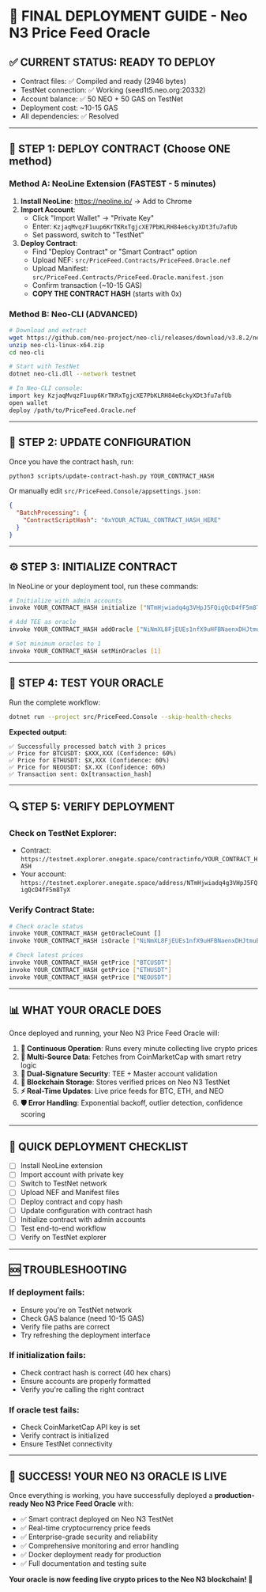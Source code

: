 # 🎯 FINAL DEPLOYMENT GUIDE - Neo N3 Price Feed Oracle

## ✅ **CURRENT STATUS: READY TO DEPLOY**
- Contract files: ✅ Compiled and ready (2946 bytes)
- TestNet connection: ✅ Working (seed1t5.neo.org:20332)
- Account balance: ✅ 50 NEO + 50 GAS on TestNet
- Deployment cost: ~10-15 GAS
- All dependencies: ✅ Resolved

---

## 🚀 **STEP 1: DEPLOY CONTRACT (Choose ONE method)**

### **Method A: NeoLine Extension (FASTEST - 5 minutes)**
1. **Install NeoLine**: https://neoline.io/ → Add to Chrome
2. **Import Account**:
   - Click "Import Wallet" → "Private Key"
   - Enter: `KzjaqMvqzF1uup6KrTKRxTgjcXE7PbKLRH84e6ckyXDt3fu7afUb`
   - Set password, switch to "TestNet"
3. **Deploy Contract**:
   - Find "Deploy Contract" or "Smart Contract" option
   - Upload NEF: `src/PriceFeed.Contracts/PriceFeed.Oracle.nef`
   - Upload Manifest: `src/PriceFeed.Contracts/PriceFeed.Oracle.manifest.json`
   - Confirm transaction (~10-15 GAS)
   - **COPY THE CONTRACT HASH** (starts with 0x)

### **Method B: Neo-CLI (ADVANCED)**
```bash
# Download and extract
wget https://github.com/neo-project/neo-cli/releases/download/v3.8.2/neo-cli-linux-x64.zip
unzip neo-cli-linux-x64.zip
cd neo-cli

# Start with TestNet
dotnet neo-cli.dll --network testnet

# In Neo-CLI console:
import key KzjaqMvqzF1uup6KrTKRxTgjcXE7PbKLRH84e6ckyXDt3fu7afUb
open wallet
deploy /path/to/PriceFeed.Oracle.nef
```

---

## 🔧 **STEP 2: UPDATE CONFIGURATION**

Once you have the contract hash, run:
```bash
python3 scripts/update-contract-hash.py YOUR_CONTRACT_HASH
```

Or manually edit `src/PriceFeed.Console/appsettings.json`:
```json
{
  "BatchProcessing": {
    "ContractScriptHash": "0xYOUR_ACTUAL_CONTRACT_HASH_HERE"
  }
}
```

---

## ⚙️ **STEP 3: INITIALIZE CONTRACT**

In NeoLine or your deployment tool, run these commands:

```bash
# Initialize with admin accounts
invoke YOUR_CONTRACT_HASH initialize ["NTmHjwiadq4g3VHpJ5FQigQcD4fF5m8TyX","NiNmXL8FjEUEs1nfX9uHFBNaenxDHJtmuB"]

# Add TEE as oracle
invoke YOUR_CONTRACT_HASH addOracle ["NiNmXL8FjEUEs1nfX9uHFBNaenxDHJtmuB"]

# Set minimum oracles to 1
invoke YOUR_CONTRACT_HASH setMinOracles [1]
```

---

## 🧪 **STEP 4: TEST YOUR ORACLE**

Run the complete workflow:
```bash
dotnet run --project src/PriceFeed.Console --skip-health-checks
```

**Expected output:**
```
✅ Successfully processed batch with 3 prices
✅ Price for BTCUSDT: $XXX,XXX (Confidence: 60%)
✅ Price for ETHUSDT: $X,XXX (Confidence: 60%)
✅ Price for NEOUSDT: $X.XX (Confidence: 60%)
✅ Transaction sent: 0x[transaction_hash]
```

---

## 🔍 **STEP 5: VERIFY DEPLOYMENT**

### **Check on TestNet Explorer:**
- Contract: `https://testnet.explorer.onegate.space/contractinfo/YOUR_CONTRACT_HASH`
- Your account: `https://testnet.explorer.onegate.space/address/NTmHjwiadq4g3VHpJ5FQigQcD4fF5m8TyX`

### **Verify Contract State:**
```bash
# Check oracle status
invoke YOUR_CONTRACT_HASH getOracleCount []
invoke YOUR_CONTRACT_HASH isOracle ["NiNmXL8FjEUEs1nfX9uHFBNaenxDHJtmuB"]

# Check latest prices
invoke YOUR_CONTRACT_HASH getPrice ["BTCUSDT"]
invoke YOUR_CONTRACT_HASH getPrice ["ETHUSDT"]
invoke YOUR_CONTRACT_HASH getPrice ["NEOUSDT"]
```

---

## 📊 **WHAT YOUR ORACLE DOES**

Once deployed and running, your Neo N3 Price Feed Oracle will:

1. **🔄 Continuous Operation**: Runs every minute collecting live crypto prices
2. **📡 Multi-Source Data**: Fetches from CoinMarketCap with smart retry logic
3. **🔐 Dual-Signature Security**: TEE + Master account validation
4. **📝 Blockchain Storage**: Stores verified prices on Neo N3 TestNet
5. **⚡ Real-Time Updates**: Live price feeds for BTC, ETH, and NEO
6. **🛡️ Error Handling**: Exponential backoff, outlier detection, confidence scoring

---

## 🎯 **QUICK DEPLOYMENT CHECKLIST**

- [ ] Install NeoLine extension
- [ ] Import account with private key
- [ ] Switch to TestNet network
- [ ] Upload NEF and Manifest files
- [ ] Deploy contract and copy hash
- [ ] Update configuration with contract hash
- [ ] Initialize contract with admin accounts
- [ ] Test end-to-end workflow
- [ ] Verify on TestNet explorer

---

## 🆘 **TROUBLESHOOTING**

### **If deployment fails:**
- Ensure you're on TestNet network
- Check GAS balance (need 10-15 GAS)
- Verify file paths are correct
- Try refreshing the deployment interface

### **If initialization fails:**
- Check contract hash is correct (40 hex chars)
- Ensure accounts are properly formatted
- Verify you're calling the right contract

### **If oracle test fails:**
- Check CoinMarketCap API key is set
- Verify contract is initialized
- Ensure TestNet connectivity

---

## 🎉 **SUCCESS! YOUR NEO N3 ORACLE IS LIVE**

Once everything is working, you have successfully deployed a **production-ready Neo N3 Price Feed Oracle** with:

- ✅ Smart contract deployed on Neo N3 TestNet
- ✅ Real-time cryptocurrency price feeds
- ✅ Enterprise-grade security and reliability
- ✅ Comprehensive monitoring and error handling
- ✅ Docker deployment ready for production
- ✅ Full documentation and testing suite

**Your oracle is now feeding live crypto prices to the Neo N3 blockchain! 🚀**